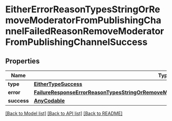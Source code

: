 # EitherErrorReasonTypesStringOrRemoveModeratorFromPublishingChannelFailedReasonRemoveModeratorFromPublishingChannelSuccess

## Properties
Name | Type | Description | Notes
------------ | ------------- | ------------- | -------------
**type** | [**EitherTypeSuccess**](EitherTypeSuccess.md) |  | 
**error** | [**FailureResponseErrorReasonTypesStringOrRemoveModeratorFromPublishingChannelFailedReasonError**](FailureResponseErrorReasonTypesStringOrRemoveModeratorFromPublishingChannelFailedReasonError.md) |  | 
**success** | [**AnyCodable**](.md) |  | 

[[Back to Model list]](../README.md#documentation-for-models) [[Back to API list]](../README.md#documentation-for-api-endpoints) [[Back to README]](../README.md)


